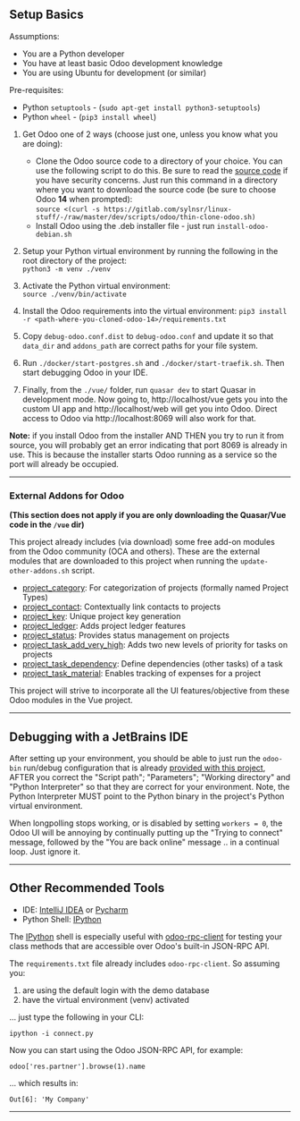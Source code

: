## Setup Basics

Assumptions:
 - You are a Python developer
 - You have at least basic Odoo development knowledge
 - You are using Ubuntu for development (or similar)

Pre-requisites:

 - Python `setuptools` - (`sudo apt-get install python3-setuptools`)
 - Python `wheel` - (`pip3 install wheel`)
 

 1. Get Odoo one of 2 ways (choose just one, unless you know what you are doing):
    - Clone the Odoo source code to a directory of your choice. You can use the following script to do this.
    Be sure to read the [source code](https://gitlab.com/sylnsr/linux-stuff/-/raw/master/dev/scripts/odoo/thin-clone-odoo.sh)
    if you have security concerns. Just run this command in a directory where you want to download the source code
    (be sure to choose Odoo **14** when prompted):    
    `source <(curl -s https://gitlab.com/sylnsr/linux-stuff/-/raw/master/dev/scripts/odoo/thin-clone-odoo.sh)`
    - Install Odoo using the .deb installer file - just run `install-odoo-debian.sh`  
 
 2. Setup your Python virtual environment by running the following in the root directory of the project:  
    `python3 -m venv ./venv`
 
 3. Activate the Python virtual environment:  
    `source ./venv/bin/activate`
 
 4. Install the Odoo requirements into the virtual environment:
    `pip3 install -r <path-where-you-cloned-odoo-14>/requirements.txt`
    
 5. Copy `debug-odoo.conf.dist` to `debug-odoo.conf` and update it so that `data_dir` and `addons_path`
    are correct paths for your file system.
  
 6. Run `./docker/start-postgres.sh` and `./docker/start-traefik.sh`. Then start debugging Odoo in your IDE.
    
 7. Finally, from the `./vue/` folder, run `quasar dev` to start Quasar in development mode. Now going to,
    http://localhost/vue gets you into the custom UI app and http://localhost/web will get you into Odoo. Direct
    access to Odoo via http://localhost:8069 will also work for that.
    
**Note:** if you install Odoo from the installer AND THEN you try to run it from source, you will probably get an error
indicating that port 8069 is already in use. This is because the installer starts Odoo running as a service so the port
will already be occupied.

---

### External Addons for Odoo

__(This section does not apply if you are only downloading the Quasar/Vue code in the `/vue` dir)__

This project already includes (via download) some free add-on modules from the Odoo community (OCA and others).
These are the external modules that are downloaded to this project when running the `update-other-addons.sh` script.

 - [project_category](https://github.com/OCA/project/tree/14.0/project_category): For categorization of projects (formally named Project Types)
 - [project_contact](https://github.com/sylnsr/project_tools/tree/14.0/project_contact): Contextually link contacts to projects
 - [project_key](https://github.com/OCA/project/tree/14.0/project_key): Unique project key generation
 - [project_ledger](https://github.com/sylnsr/project_tools/tree/14.0/project_ledger): Adds project ledger features
 - [project_status](https://github.com/OCA/project/tree/14.0/project_status): Provides status management on projects
 - [project_task_add_very_high](https://github.com/OCA/project/tree/14.0/project_task_add_very_high): Adds two new levels of priority for tasks on projects
 - [project_task_dependency](https://github.com/OCA/project/tree/14.0/project_task_dependency): Define dependencies (other tasks) of a task
 - [project_task_material](https://github.com/OCA/project/tree/14.0/project_task_material): Enables tracking of expenses for a project

This project will strive to incorporate all the UI features/objective from these Odoo modules in the Vue project.

---

## Debugging with a JetBrains IDE

After setting up your environment, you should be able to just run the `odoo-bin` run/debug configuration that is already
[provided with this project](./.idea/runConfigurations/odoo_bin.xml), AFTER you correct the "Script path"; "Parameters";
"Working directory" and "Python Interpreter" so that they are correct for your environment. Note, the Python Interpreter
MUST point to the Python binary in the project's Python virtual environment.

When longpolling stops working, or is disabled by setting `workers = 0`, the Odoo UI will be annoying by continually
putting up the "Trying to connect" message, followed by the "You are back online" message .. in a continual loop. Just
ignore it.

---

## Other Recommended Tools

- IDE: [IntelliJ IDEA](https://www.jetbrains.com/idea/) or [Pycharm](https://www.jetbrains.com/pycharm/)
- Python Shell: [IPython](https://ipython.readthedocs.io/en/stable/install/index.html)

The [IPython](https://ipython.org/) shell is especially useful with [odoo-rpc-client](https://github.com/katyukha/odoo-rpc-client)
for testing your class methods that are accessible over Odoo's built-in JSON-RPC API.

The `requirements.txt` file already includes `odoo-rpc-client`. So assuming you:
 1. are using the default login with the demo database
 2. have the virtual environment (venv) activated
 
... just type the following in your CLI:

    ipython -i connect.py
    
Now you can start using the Odoo JSON-RPC API, for example:

    odoo['res.partner'].browse(1).name

... which results in:
    
    Out[6]: 'My Company'

---
